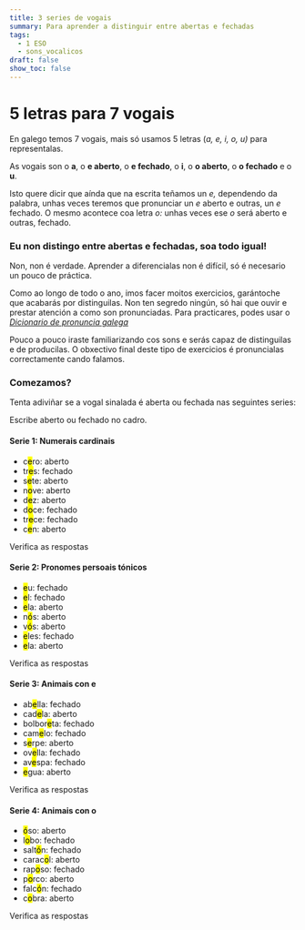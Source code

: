 ```yaml
---
title: 3 series de vogais
summary: Para aprender a distinguir entre abertas e fechadas
tags:
  - 1 ESO
  - sons_vocalicos
draft: false
show_toc: false
---
```

# 5 letras para 7 vogais

En galego temos 7 vogais, mais só usamos 5 letras (*a, e, i, o, u)* para representalas.

As vogais son o **a**, o **e aberto**, o **e fechado**, o **i**, o **o aberto**, o **o fechado** e o **u**.

Isto quere dicir que aínda que na escrita teñamos un *e,* dependendo da palabra, unhas veces teremos que pronunciar un *e* aberto e outras, un *e* fechado. O mesmo acontece coa letra *o:* unhas veces ese *o* será aberto e outras, fechado.

### Eu non distingo entre abertas e fechadas, soa todo igual!

Non, non é verdade. Aprender a diferencialas non é difícil, só é necesario un pouco de práctica.

Como ao longo de todo o ano, imos facer moitos exercicios, garántoche que acabarás por distinguilas. Non ten segredo ningún, só hai que ouvir e prestar atención a como son pronunciadas. Para practicares, podes usar o *[Dicionario de pronuncia galega](https://ilg.usc.es/pronuncia/)*

Pouco a pouco iraste familiarizando cos sons e serás capaz de distinguilas e de producilas. O obxectivo final deste tipo de exercicios é pronuncialas correctamente cando falamos.

### Comezamos?

Tenta adiviñar se a vogal sinalada é aberta ou fechada nas seguintes series:

Escribe aberto ou fechado no cadro.

#### Serie 1: Numerais cardinais

* c<mark>e</mark>ro: <e-answer>aberto</e-answer>
* tr<mark>e</mark>s: <e-answer>fechado</e-answer>
* s<mark>e</mark>te: <e-answer>aberto</e-answer>
* n<mark>o</mark>ve: <e-answer>aberto</e-answer>
* d<mark>e</mark>z: <e-answer>aberto</e-answer>
* d<mark>o</mark>ce: <e-answer>fechado</e-answer>
* tr<mark>e</mark>ce: <e-answer>fechado</e-answer>
* c<mark>e</mark>n: <e-answer>aberto</e-answer>

<e-validate>Verifica as respostas</e-validate>

#### Serie 2: Pronomes persoais tónicos

* <mark>e</mark>u: <e-answer>fechado</e-answer>
* <mark>e</mark>l: <e-answer>fechado</e-answer>
* <mark>e</mark>la: <e-answer>aberto</e-answer>
* n<mark>ó</mark>s: <e-answer>aberto</e-answer>
* v<mark>ó</mark>s: <e-answer>aberto</e-answer>
* <mark>e</mark>les: <e-answer>fechado</e-answer>
* <mark>e</mark>la: <e-answer>aberto</e-answer>

<e-validate>Verifica as respostas</e-validate>

#### Serie 3: Animais con e

* ab<mark>e</mark>lla: <e-answer>fechado</e-answer>
* cad<mark>e</mark>la: <e-answer>aberto</e-answer>
* bolbor<mark>e</mark>ta: <e-answer>fechado</e-answer>
* cam<mark>e</mark>lo: <e-answer>fechado</e-answer>
* s<mark>e</mark>rpe: <e-answer>aberto</e-answer>
* ov<mark>e</mark>lla: <e-answer>fechado</e-answer>
* av<mark>e</mark>spa: <e-answer>fechado</e-answer>
* <mark>e</mark>gua: <e-answer>aberto</e-answer>

<e-validate>Verifica as respostas</e-validate>

#### Serie 4: Animais con o

* <mark>ó</mark>so: <e-answer>aberto</e-answer>
* l<mark>o</mark>bo: <e-answer>fechado</e-answer>
* salt<mark>ó</mark>n: <e-answer>fechado</e-answer>
* carac<mark>o</mark>l: <e-answer>aberto</e-answer>
* rap<mark>o</mark>so: <e-answer>fechado</e-answer>
* p<mark>o</mark>rco: <e-answer>aberto</e-answer>
* falc<mark>ó</mark>n: <e-answer>fechado</e-answer>
* c<mark>o</mark>bra: <e-answer>aberto</e-answer>

<e-validate>Verifica as respostas</e-validate>